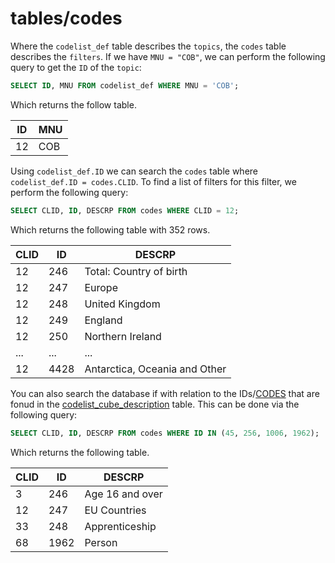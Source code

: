 # tables/codes
Where the `codelist_def` table describes the `topics`, the `codes` table describes the `filters`. If we have `MNU = "COB"`, we can perform the following query to get the `ID` of the `topic`:
```sql
SELECT ID, MNU FROM codelist_def WHERE MNU = 'COB';
```
Which returns the follow table.

|ID|MNU|
|-|-|
|12|COB|

Using `codelist_def.ID` we can search the `codes` table where `codelist_def.ID = codes.CLID`. To find a list of filters for this filter, we perform the following query:
```sql
SELECT CLID, ID, DESCRP FROM codes WHERE CLID = 12;
```

Which returns the following table with 352 rows.

|CLID|ID|DESCRP|
|-|-|-|
|12|246|Total: Country of birth|
|12|247|Europe|
|12|248|United Kingdom|
|12|249|England|
|12|250|Northern Ireland|
|...|...|...|
|12|4428|Antarctica, Oceania and Other|

You can also search the database if with relation to the IDs/[CODES](columns/codes.md) that are fonud in the [codelist_cube_description](tables/codelist_cube_description) table. This can be done via the following query:

```sql
SELECT CLID, ID, DESCRP FROM codes WHERE ID IN (45, 256, 1006, 1962);
```

Which returns the following table.

|CLID|ID|DESCRP|
|-|-|-|
|3|246|Age 16 and over|
|12|247|EU Countries|
|33|248|Apprenticeship|
|68|1962|Person|
